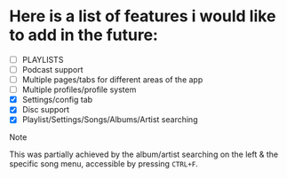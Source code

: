 # Here is a list of features i would like to add in the future:

- [ ] PLAYLISTS
- [ ] Podcast support
- [ ] Multiple pages/tabs for different areas of the app
- [ ] Multiple profiles/profile system
- [x] Settings/config tab
- [x] Disc support
- [x] Playlist/Settings/Songs/Albums/Artist searching
> [!NOTE]
> This was partially achieved by the album/artist searching on the left & the specific song menu, accessible by pressing `CTRL+F`.
